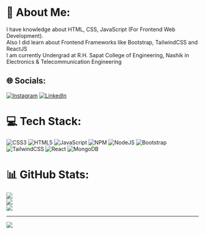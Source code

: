# 💫 About Me:
I have knowledge about HTML, CSS, JavaScript (For Frontend Web Development).<br>Also I did learn about Frontend Frameworks like Bootstrap, TailwindCSS and ReactJS<br>I am currently Undergrad at R.H. Sapat College of Engineering, Nashik in Electronics & Telecommunication Engineering


## 🌐 Socials:
[![Instagram](https://img.shields.io/badge/Instagram-%23E4405F.svg?logo=Instagram&logoColor=white)](https://instagram.com/https://www.instagram.com/arya_140204/) [![LinkedIn](https://img.shields.io/badge/LinkedIn-%230077B5.svg?logo=linkedin&logoColor=white)](https://linkedin.com/in/https://www.linkedin.com/in/arya-danech-a17538252/) 

# 💻 Tech Stack:
![CSS3](https://img.shields.io/badge/css3-%231572B6.svg?style=for-the-badge&logo=css3&logoColor=white) ![HTML5](https://img.shields.io/badge/html5-%23E34F26.svg?style=for-the-badge&logo=html5&logoColor=white) ![JavaScript](https://img.shields.io/badge/javascript-%23323330.svg?style=for-the-badge&logo=javascript&logoColor=%23F7DF1E) ![NPM](https://img.shields.io/badge/NPM-%23000000.svg?style=for-the-badge&logo=npm&logoColor=white) ![NodeJS](https://img.shields.io/badge/node.js-6DA55F?style=for-the-badge&logo=node.js&logoColor=white) ![Bootstrap](https://img.shields.io/badge/bootstrap-%23563D7C.svg?style=for-the-badge&logo=bootstrap&logoColor=white) ![TailwindCSS](https://img.shields.io/badge/tailwindcss-%2338B2AC.svg?style=for-the-badge&logo=tailwind-css&logoColor=white) ![React](https://img.shields.io/badge/react-%2320232a.svg?style=for-the-badge&logo=react&logoColor=%2361DAFB) ![MongoDB](https://img.shields.io/badge/MongoDB-%234ea94b.svg?style=for-the-badge&logo=mongodb&logoColor=white)
# 📊 GitHub Stats:
![](https://github-readme-stats.vercel.app/api?username=aryad14&theme=radical&hide_border=true&include_all_commits=true&count_private=true)<br/>
![](https://github-readme-streak-stats.herokuapp.com/?user=aryad14&theme=radical&hide_border=true)<br/>
![](https://github-readme-stats.vercel.app/api/top-langs/?username=aryad14&theme=radical&hide_border=true&include_all_commits=true&count_private=true&layout=compact)

---
[![](https://visitcount.itsvg.in/api?id=aryad14&icon=0&color=0)](https://visitcount.itsvg.in)

<!-- Proudly created with GPRM ( https://gprm.itsvg.in ) -->
